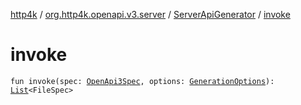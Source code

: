 [http4k](../../index.md) / [org.http4k.openapi.v3.server](../index.md) / [ServerApiGenerator](index.md) / [invoke](./invoke.md)

# invoke

`fun invoke(spec: `[`OpenApi3Spec`](../../org.http4k.openapi.v3/-open-api3-spec/index.md)`, options: `[`GenerationOptions`](../../org.http4k.openapi/-generation-options/index.md)`): `[`List`](https://kotlinlang.org/api/latest/jvm/stdlib/kotlin.collections/-list/index.html)`<FileSpec>`